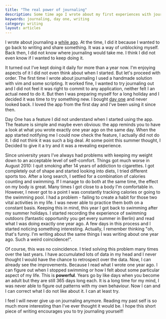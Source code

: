 ```yaml
---
title: "The real power of journaling"
description: Some time ago I wrote about my first experiences with journaling. Now, it's more than one year I'm doing it and it changed everything
keywords: journaling, day one, writing
category: writing
layout: articles
---
```

I wrote about journaling a [while ago](/what-im-learning-with-journaling). At
the time, I did it because I wanted to go back to writing and share something.
It was a way of unblocking myself. Back then, I did not know where journaling
would take me. I think I did not even know if I wanted to keep doing it.

It turned out I’ve kept doing it daily for more than a year now. I'm enjoying
aspects of it I did not even think about when I started. But let's proceed
with order. The first time I wrote about journaling I used a handmade solution
with vim and some scripting. It worked fine, I wanted to try journaling out
and I did not feel it was right to commit to any application, neither felt I
an actual need to do it. But then I was preparing myself for a long holiday
and I decided it was time to try something new. I bought [day
one](http://dayoneapp.com/) and never looked back. I loved the app from the
first day and I’ve been using it since then.

Day One has a feature I did not understand when I started using the app.  The
feature is simple and maybe even obvious: the app reminds you to have a look
at what you wrote exactly one year ago on the same day. When the app started
notifying me I could now check the feature, I actually did not do it.  I did
not think it was such a big deal. At some point this summer thought, I Decided
to give it a try and it was a revealing experience.

Since university years I’ve always had problems with keeping my weight down to
an acceptable level of self-comfort. Things got much worse in August 2010: I
quit smoking after 14 years of addiction to cigarettes. I got completely out
of shape and started looking into diets, I tried different sports too. After a
long search, I settled for a combination of calories counting and swimming. If
I manage to do both at the same time, the effect on my body is great. Many
times I got close to a body I'm comfortable in. However, I never got to a
point I was constantly tracking calories or going to the swimming pool. I had
a problem - failing to create a habit for those two vital activities in my
life. I was never able to practice them both on a constant basis. Keeping this
in mind, this year I got back to swimming after my summer holidays. I started
recording the experience of swimming outdoors (fantastic opportunity you get
every summer in Berlin) and read what I was doing exactly one year ago. A few
days in this process and I started noticing something interesting. Actually, I
remember thinking "oh, that's funny. I'm writing about the same things I was
writing about one year ago. Such a weird coincidence!".

Of course, this was no coincidence. I tried solving this problem many times
over the last years. I have accumulated lots of data in my head and I never
thought I would have the chance to retrospect over the data. Now, I can
already see the improvements. Because I read what I wrote one year ago. I can
figure out when I stopped swimming or how I felt about some particular aspect
of my life. This is **powerful**. Years go by like days when you become an
adult but they are still 365 days long each. It is a long time for my mind, I
was never able to figure out patterns with my own behaviour. Now I can and I
can correct what I do not like about it. I can at least try.

I feel I will never give up on journaling anymore.  Reading my past self is so
much more interesting than I’ve ever thought it would be. I hope this short
piece of writing encourages you to try journaling yourself!

